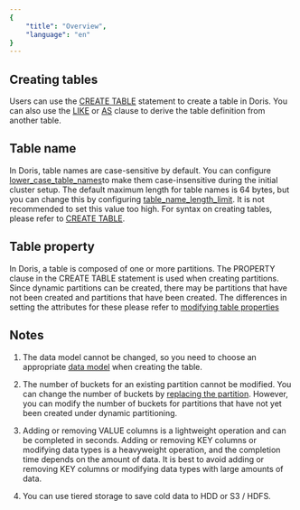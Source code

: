 ```yaml
---
{
    "title": "Overview",
    "language": "en"
}
---
```


<!-- 
Licensed to the Apache Software Foundation (ASF) under one
or more contributor license agreements.  See the NOTICE file
distributed with this work for additional information
regarding copyright ownership.  The ASF licenses this file
to you under the Apache License, Version 2.0 (the
"License"); you may not use this file except in compliance
with the License.  You may obtain a copy of the License at

  http://www.apache.org/licenses/LICENSE-2.0

Unless required by applicable law or agreed to in writing,
software distributed under the License is distributed on an
"AS IS" BASIS, WITHOUT WARRANTIES OR CONDITIONS OF ANY
KIND, either express or implied.  See the License for the
specific language governing permissions and limitations
under the License.
-->

## Creating tables

Users can use the [CREATE TABLE](../sql-manual/sql-statements/Data-Definition-Statements/Create/CREATE-TABLE.md) statement to create a table in Doris. You can also use the [LIKE](./sql-manual/sql-statements/Data-Definition-Statements/Create/CREATE-TABLE-LIKE.md) or [AS](../sql-manual/sql-statements/Data-Definition-Statements/Create/CREATE-TABLE-AS-SELECT.md) clause to derive the table definition from another table.

## Table name

In Doris, table names are case-sensitive by default. You can configure [lower_case_table_names](../admin-manual/config/fe-config.md)to make them case-insensitive during the initial cluster setup. The default maximum length for table names is 64 bytes, but you can change this by configuring [table_name_length_limit](../admin-manual/config/fe-config.md). It is not recommended to set this value too high. For syntax on creating tables, please refer to [CREATE TABLE](../sql-manual/sql-statements/Data-Definition-Statements/Create/CREATE-TABLE.md).

## Table property

In Doris, a table is composed of one or more partitions. The PROPERTY clause in the CREATE TABLE statement is used when creating partitions. Since dynamic partitions can be created, there may be partitions that have not been created and partitions that have been created. The differences in setting the attributes for these please refer to [modifying table properties](../sql-manual/sql-statements/Data-Definition-Statements/Alter/ALTER-TABLE-PROPERTY.md)

## Notes

1. The data model cannot be changed, so you need to choose an appropriate [data model](../table-design/data-model/overview.md) when creating the table.

2. The number of buckets for an existing partition cannot be modified. You can change the number of buckets by [replacing the partition](../data-operate/delete/table-temp-partition.md). However, you can modify the number of buckets for partitions that have not yet been created under dynamic partitioning.

3. Adding or removing VALUE columns is a lightweight operation and can be completed in seconds. Adding or removing KEY columns or modifying data types is a heavyweight operation, and the completion time depends on the amount of data. It is best to avoid adding or removing KEY columns or modifying data types with large amounts of data.

4. You can use tiered storage to save cold data to HDD or S3 / HDFS.